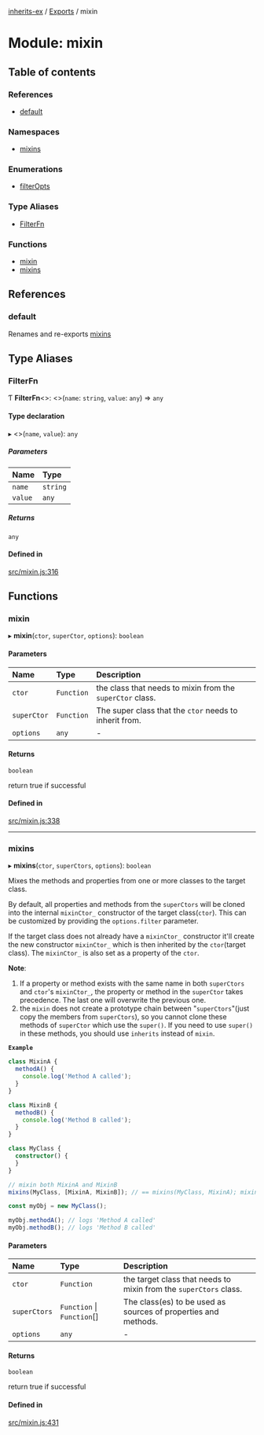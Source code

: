 [inherits-ex](../README.md) / [Exports](../modules.md) / mixin

# Module: mixin

## Table of contents

### References

- [default](mixin.md#default)

### Namespaces

- [mixins](mixin.mixins.md)

### Enumerations

- [filterOpts](../enums/mixin.filterOpts.md)

### Type Aliases

- [FilterFn](mixin.md#filterfn)

### Functions

- [mixin](mixin.md#mixin)
- [mixins](mixin.md#mixins)

## References

### default

Renames and re-exports [mixins](mixin.md#mixins)

## Type Aliases

### FilterFn

Ƭ **FilterFn**<\>: <\>(`name`: `string`, `value`: `any`) => `any`

#### Type declaration

▸ <\>(`name`, `value`): `any`

##### Parameters

| Name | Type |
| :------ | :------ |
| `name` | `string` |
| `value` | `any` |

##### Returns

`any`

#### Defined in

[src/mixin.js:316](https://github.com/snowyu/inherits-ex.js/blob/81559ee/src/mixin.js#L316)

## Functions

### mixin

▸ **mixin**(`ctor`, `superCtor`, `options`): `boolean`

#### Parameters

| Name | Type | Description |
| :------ | :------ | :------ |
| `ctor` | `Function` | the class that needs to mixin from the `superCtor` class. |
| `superCtor` | `Function` | The super class that the `ctor` needs to inherit from. |
| `options` | `any` | - |

#### Returns

`boolean`

return true if successful

#### Defined in

[src/mixin.js:338](https://github.com/snowyu/inherits-ex.js/blob/81559ee/src/mixin.js#L338)

___

### mixins

▸ **mixins**(`ctor`, `superCtors`, `options`): `boolean`

Mixes the methods and properties from one or more classes to the target class.

By default, all properties and methods from the `superCtors` will be cloned into the internal `mixinCtor_`
constructor of the target class(`ctor`). This can be customized by providing the `options.filter` parameter.

If the target class does not already have a `mixinCtor_` constructor it'll create the new constructor
`mixinCtor_` which is then inherited by the `ctor`(target class). The `mixinCtor_` is also set as a property of the
`ctor`.

**Note**:

1. If a property or method exists with the same name in both `superCtors` and `ctor`'s `mixinCtor_`, the property
   or method in the `superCtor` takes precedence. The last one will overwrite the previous one.
2. the `mixin` does not create a prototype chain between "`superCtors`"(just copy the members from `superCtors`), so
   you cannot clone these methods of `superCtor` which use the `super()`. If you need to use `super()` in these
   methods, you should use `inherits` instead of `mixin`.

**`Example`**

```ts
class MixinA {
  methodA() {
    console.log('Method A called');
  }
}

class MixinB {
  methodB() {
    console.log('Method B called');
  }
}

class MyClass {
  constructor() {
  }
}

// mixin both MixinA and MixinB
mixins(MyClass, [MixinA, MixinB]); // == mixins(MyClass, MixinA); mixins(MyClass, MixinB);

const myObj = new MyClass();

myObj.methodA(); // logs 'Method A called'
myObj.methodB(); // logs 'Method B called'
```

#### Parameters

| Name | Type | Description |
| :------ | :------ | :------ |
| `ctor` | `Function` | the target class that needs to mixin from the `superCtors` class. |
| `superCtors` | `Function` \| `Function`[] | The class(es) to be used as sources of properties and methods. |
| `options` | `any` | - |

#### Returns

`boolean`

return true if successful

#### Defined in

[src/mixin.js:431](https://github.com/snowyu/inherits-ex.js/blob/81559ee/src/mixin.js#L431)
